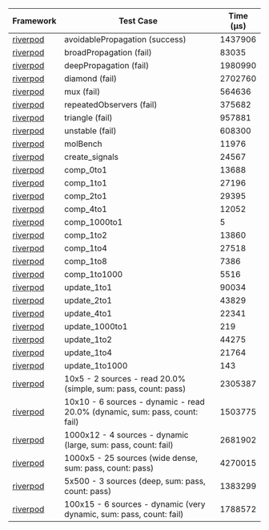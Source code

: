 | Framework | Test Case | Time (μs) |
| --- | --- | --- |
| [riverpod](https://github.com/rrousselGit/riverpod) | avoidablePropagation (success) | 1437906 |
| [riverpod](https://github.com/rrousselGit/riverpod) | broadPropagation (fail) | 83035 |
| [riverpod](https://github.com/rrousselGit/riverpod) | deepPropagation (fail) | 1980990 |
| [riverpod](https://github.com/rrousselGit/riverpod) | diamond (fail) | 2702760 |
| [riverpod](https://github.com/rrousselGit/riverpod) | mux (fail) | 564636 |
| [riverpod](https://github.com/rrousselGit/riverpod) | repeatedObservers (fail) | 375682 |
| [riverpod](https://github.com/rrousselGit/riverpod) | triangle (fail) | 957881 |
| [riverpod](https://github.com/rrousselGit/riverpod) | unstable (fail) | 608300 |
| [riverpod](https://github.com/rrousselGit/riverpod) | molBench | 11976 |
| [riverpod](https://github.com/rrousselGit/riverpod) | create_signals | 24567 |
| [riverpod](https://github.com/rrousselGit/riverpod) | comp_0to1 | 13688 |
| [riverpod](https://github.com/rrousselGit/riverpod) | comp_1to1 | 27196 |
| [riverpod](https://github.com/rrousselGit/riverpod) | comp_2to1 | 29395 |
| [riverpod](https://github.com/rrousselGit/riverpod) | comp_4to1 | 12052 |
| [riverpod](https://github.com/rrousselGit/riverpod) | comp_1000to1 | 5 |
| [riverpod](https://github.com/rrousselGit/riverpod) | comp_1to2 | 13860 |
| [riverpod](https://github.com/rrousselGit/riverpod) | comp_1to4 | 27518 |
| [riverpod](https://github.com/rrousselGit/riverpod) | comp_1to8 | 7386 |
| [riverpod](https://github.com/rrousselGit/riverpod) | comp_1to1000 | 5516 |
| [riverpod](https://github.com/rrousselGit/riverpod) | update_1to1 | 90034 |
| [riverpod](https://github.com/rrousselGit/riverpod) | update_2to1 | 43829 |
| [riverpod](https://github.com/rrousselGit/riverpod) | update_4to1 | 22341 |
| [riverpod](https://github.com/rrousselGit/riverpod) | update_1000to1 | 219 |
| [riverpod](https://github.com/rrousselGit/riverpod) | update_1to2 | 44275 |
| [riverpod](https://github.com/rrousselGit/riverpod) | update_1to4 | 21764 |
| [riverpod](https://github.com/rrousselGit/riverpod) | update_1to1000 | 143 |
| [riverpod](https://github.com/rrousselGit/riverpod) | 10x5 - 2 sources - read 20.0% (simple, sum: pass, count: pass) | 2305387 |
| [riverpod](https://github.com/rrousselGit/riverpod) | 10x10 - 6 sources - dynamic - read 20.0% (dynamic, sum: pass, count: fail) | 1503775 |
| [riverpod](https://github.com/rrousselGit/riverpod) | 1000x12 - 4 sources - dynamic (large, sum: pass, count: fail) | 2681902 |
| [riverpod](https://github.com/rrousselGit/riverpod) | 1000x5 - 25 sources (wide dense, sum: pass, count: pass) | 4270015 |
| [riverpod](https://github.com/rrousselGit/riverpod) | 5x500 - 3 sources (deep, sum: pass, count: pass) | 1383299 |
| [riverpod](https://github.com/rrousselGit/riverpod) | 100x15 - 6 sources - dynamic (very dynamic, sum: pass, count: fail) | 1788572 |
